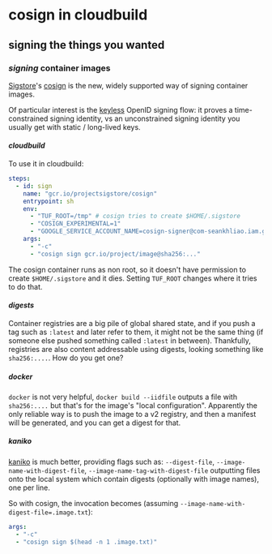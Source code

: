 # cosign in cloudbuild

## signing the things you wanted

### _signing_ container images

[Sigstore](https://www.sigstore.dev/)'s
[cosign](https://docs.sigstore.dev/cosign/overview)
is the new, widely supported way of signing container images.

Of particular interest is the [keyless](https://docs.sigstore.dev/cosign/openid_signing)
OpenID signing flow:
it proves a time-constrained signing identity,
vs an unconstrained signing identity you usually get with static / long-lived keys.

#### _cloudbuild_

To use it in cloudbuild:

```yaml
steps:
  - id: sign
    name: "gcr.io/projectsigstore/cosign"
    entrypoint: sh
    env:
      - "TUF_ROOT=/tmp" # cosign tries to create $HOME/.sigstore
      - "COSIGN_EXPERIMENTAL=1"
      - "GOOGLE_SERVICE_ACCOUNT_NAME=cosign-signer@com-seankhliao.iam.gserviceaccount.com"
    args:
      - "-c"
      - "cosign sign gcr.io/project/image@sha256:..."
```

The cosign container runs as non root,
so it doesn't have permission to create `$HOME/.sigstore` and it dies.
Setting `TUF_ROOT` changes where it tries to do that.

#### _digests_

Container registries are a big pile of global shared state,
and if you push a tag such as `:latest` and later refer to them,
it might not be the same thing (if someone else pushed something called `:latest` in between).
Thankfully, registries are also content addressable using digests,
looking something like `sha256:....`.
How do you get one?

##### _docker_

`docker` is not very helpful,
`docker build --iidfile` outputs a file with `sha256:....`
but that's for the image's "local configuration".
Apparently the only reliable way is to push the image to a v2 registry,
and then a manifest will be generated, and you can get a digest for that.

##### _kaniko_

[kaniko](https://github.com/GoogleContainerTools/kaniko) is much better,
providing flags such as:
`--digest-file`, `--image-name-with-digest-file`, `--image-name-tag-with-digest-file`
outputting files onto the local system
which contain digests (optionally with image names), one per line.

So with cosign, the invocation becomes (assuming `--image-name-with-digest-file=.image.txt`):

```yaml
args:
  - "-c"
  - "cosign sign $(head -n 1 .image.txt)"
```
